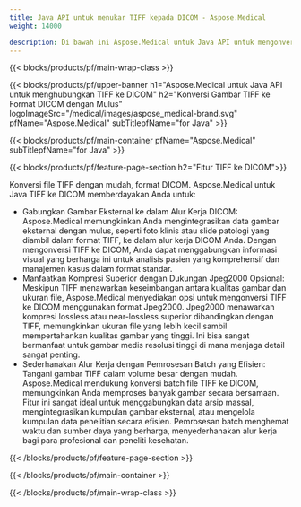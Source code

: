 ```yaml
---
title: Java API untuk menukar TIFF kepada DICOM - Aspose.Medical
weight: 14000

description: Di bawah ini Aspose.Medical untuk Java API untuk mengonversi TIFF ke DICOM
---
```


{{< blocks/products/pf/main-wrap-class >}}

{{< blocks/products/pf/upper-banner h1="Aspose.Medical untuk Java API untuk menghubungkan TIFF ke DICOM" h2="Konversi Gambar TIFF ke Format DICOM dengan Mulus" logoImageSrc="/medical/images/aspose_medical-brand.svg" pfName="Aspose.Medical" subTitlepfName="for Java" >}}

{{< blocks/products/pf/main-container pfName="Aspose.Medical" subTitlepfName="for Java" >}}

{{< blocks/products/pf/feature-page-section h2="Fitur TIFF ke DICOM">}}

<p>Konversi file TIFF dengan mudah, format DICOM. Aspose.Medical untuk Java TIFF ke DICOM memberdayakan Anda untuk:</p>

<ul>
<li>Gabungkan Gambar Eksternal ke dalam Alur Kerja DICOM: Aspose.Medical memungkinkan Anda mengintegrasikan data gambar eksternal dengan mulus, seperti foto klinis atau slide patologi yang diambil dalam format TIFF, ke dalam alur kerja DICOM Anda. Dengan mengonversi TIFF ke DICOM, Anda dapat menggabungkan informasi visual yang berharga ini untuk analisis pasien yang komprehensif dan manajemen kasus dalam format standar.</li>
<li>Manfaatkan Kompresi Superior dengan Dukungan Jpeg2000 Opsional: Meskipun TIFF menawarkan keseimbangan antara kualitas gambar dan ukuran file, Aspose.Medical menyediakan opsi untuk mengonversi TIFF ke DICOM menggunakan format Jpeg2000. Jpeg2000 menawarkan kompresi lossless atau near-lossless superior dibandingkan dengan TIFF, memungkinkan ukuran file yang lebih kecil sambil mempertahankan kualitas gambar yang tinggi. Ini bisa sangat bermanfaat untuk gambar medis resolusi tinggi di mana menjaga detail sangat penting.</li>
<li>Sederhanakan Alur Kerja dengan Pemrosesan Batch yang Efisien: Tangani gambar TIFF dalam volume besar dengan mudah. Aspose.Medical mendukung konversi batch file TIFF ke DICOM, memungkinkan Anda memproses banyak gambar secara bersamaan. Fitur ini sangat ideal untuk menggabungkan data arsip massal, mengintegrasikan kumpulan gambar eksternal, atau mengelola kumpulan data penelitian secara efisien. Pemrosesan batch menghemat waktu dan sumber daya yang berharga, menyederhanakan alur kerja bagi para profesional dan peneliti kesehatan.</li>
</ul>

{{< /blocks/products/pf/feature-page-section >}}

{{< /blocks/products/pf/main-container >}}

{{< /blocks/products/pf/main-wrap-class >}}